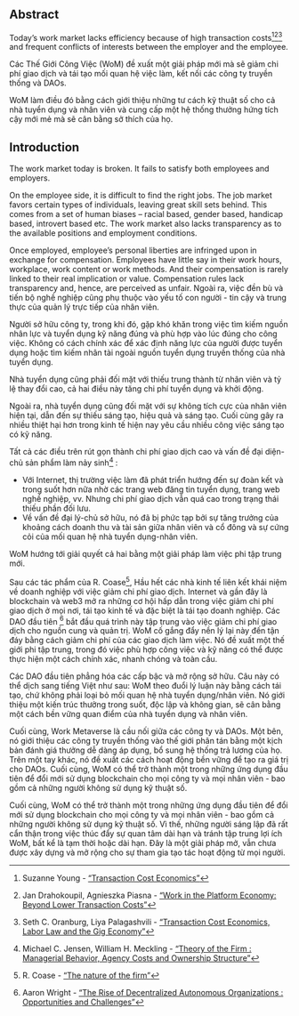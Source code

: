 

## Abstract

Today’s work market lacks efficiency because of high transaction costs[^1][^2][^3] and frequent conflicts of interests between the employer and the employee.

Các Thế Giới Công Việc (WoM) đề xuất một giải pháp mới mà sẽ giảm chi phí giao dịch và tái tạo mối quan hệ việc làm, kết nối các công ty truyền thống và DAOs.

WoM làm điều đó bằng cách giới thiệu những tư cách kỹ thuật số cho cả nhà tuyển dụng và nhân viên và cung cấp một hệ thống thưởng hứng tích cậy mới mẻ mà sẽ cân bằng sở thích của họ.

## Introduction

The work market today is broken. It fails to satisfy both employees and employers.

On the employee side, it is difficult to find the right jobs. The job market favors certain types of individuals, leaving great skill sets behind. This comes from a set of human biases – racial based, gender based, handicap based, introvert based etc. The work market also lacks transparency as to the available positions and employment conditions.

Once employed, employee’s personal liberties are infringed upon in exchange for compensation. Employees have little say in their work hours, workplace, work content or work methods. And their compensation is rarely linked to their real implication or value. Compensation rules lack transparency and, hence, are perceived as unfair. Ngoài ra, việc đền bù và tiến bộ nghề nghiệp cũng phụ thuộc vào yếu tố con người - tin cậy và trung thực của quản lý trực tiếp của nhân viên.

Người sở hữu công ty, trong khi đó, gặp khó khăn trong việc tìm kiếm nguồn nhân lực và tuyển dụng kỹ năng đúng và phù hợp vào lúc đúng cho công việc. Không có cách chính xác để xác định năng lực của người được tuyển dụng hoặc tìm kiếm nhân tài ngoài nguồn tuyển dụng truyền thống của nhà tuyển dụng.

Nhà tuyển dụng cũng phải đối mặt với thiếu trung thành từ nhân viên và tỷ lệ thay đổi cao, cả hai điều này tăng chi phí tuyển dụng và khởi động.

Ngoài ra, nhà tuyển dụng cũng đối mặt với sự không tích cực của nhân viên hiện tại, dẫn đến sự thiếu sáng tạo, hiệu quả và sáng tạo. Cuối cùng gây ra nhiều thiệt hại hơn trong kinh tế hiện nay yêu cầu nhiều công việc sáng tạo có kỹ năng.

Tất cả các điều trên rút gọn thành chi phí giao dịch cao và vấn đề đại diện-chủ sản phẩm làm nảy sinh[^4] :

- Với Internet, thị trường việc làm đã phát triển hướng đến sự đoàn kết và trong suốt hơn nữa nhờ các trang web đăng tin tuyển dụng, trang web nghề nghiệp, vv. Nhưng chi phí giao dịch vẫn quá cao trong trạng thái thiếu phần đối lưu.
- Về vấn đề đại lý-chủ sở hữu, nó đã bị phức tạp bởi sự tăng trưởng của khoảng cách doanh thu và tài sản giữa nhân viên và cổ đông và sự cứng cỏi của mối quan hệ nhà tuyển dụng-nhân viên.

WoM hướng tới giải quyết cả hai bằng một giải pháp làm việc phi tập trung mới.

Sau các tác phẩm của R. Coase[^5], Hầu hết các nhà kinh tế liên kết khái niệm về doanh nghiệp với việc giảm chi phí giao dịch. Internet và gần đây là blockchain và web3 mở ra những cơ hội hấp dẫn trong việc giảm chi phí giao dịch ở mọi nơi, tái tạo kinh tế và đặc biệt là tái tạo doanh nghiệp. Các DAO đầu tiên [^6] bắt đầu quá trình này tập trung vào việc giảm chi phí giao dịch cho nguồn cung và quản trị. WoM cố gắng đẩy nền lý lại này đến tận đáy bằng cách giảm chi phí của các giao dịch làm việc. Nó đề xuất một thế giới phi tập trung, trong đó việc phù hợp công việc và kỹ năng có thể được thực hiện một cách chính xác, nhanh chóng và toàn cầu.

Các DAO đầu tiên phẳng hóa các cấp bậc và mở rộng sở hữu. Câu này có thể dịch sang tiếng Việt như sau: WoM theo đuổi lý luận này bằng cách tái tạo, chứ không phải loại bỏ mối quan hệ nhà tuyển dụng/nhân viên. Nó giới thiệu một kiến trúc thưởng trong suốt, độc lập và không gian, sẽ cân bằng một cách bền vững quan điểm của nhà tuyển dụng và nhân viên.

Cuối cùng, Work Metaverse là cầu nối giữa các công ty và DAOs. Một bên, nó giới thiệu các công ty truyền thống vào thế giới phân tán bằng một kịch bản đánh giá thưởng dễ dàng áp dụng, bổ sung hệ thống trả lương của họ. Trên một tay khác, nó đề xuất các cách hoạt động bền vững để tạo ra giá trị cho DAOs. Cuối cùng, WoM có thể trở thành một trong những ứng dụng đầu tiên để đổi mới sử dụng blockchain cho mọi công ty và mọi nhân viên - bao gồm cả những người không sử dụng kỹ thuật số.

Cuối cùng, WoM có thể trở thành một trong những ứng dụng đầu tiên để đổi mới sử dụng blockchain cho mọi công ty và mọi nhân viên - bao gồm cả những người không sử dụng kỹ thuật số. Vì thế, những người sáng lập đã rất cẩn thận trong việc thúc đẩy sự quan tâm dài hạn và tránh tập trung lợi ích WoM, bất kể là tạm thời hoặc dài hạn. Đây là một giải pháp mở, vẫn chưa được xây dựng và mở rộng cho sự tham gia tạo tác hoạt động từ mọi người.


[^1]: Suzanne Young - [“Transaction Cost Economics”](https://www.academia.edu/24703426/Transaction_Cost_Economics)
[^2]: Jan Drahokoupil, Agnieszka Piasna - [“Work in the Platform Economy: Beyond Lower Transaction Costs”](https://www.intereconomics.eu/contents/year/2017/number/6/article/work-in-the-platform-economy-beyond-lower-transaction-costs.html)
[^3]: Seth C. Oranburg, Liya Palagashvili - [“Transaction Cost Economics, Labor Law and the Gig Economy”](https://dsc.duq.edu/cgi/viewcontent.cgi?article=1115&context=law-faculty-scholarship)
[^4]: Michael C. Jensen, William H. Meckling - [“Theory of the Firm : Managerial Behavior, Agency Costs and Ownership Structure”](https://www.sfu.ca/~wainwrig/Econ400/jensen-meckling.pdf)
[^5]: R. Coase - [“The nature of the firm”](http://econdse.org/wp-content/uploads/2014/09/firm-coase.pdf)
[^6]: Aaron Wright - [“The Rise of Decentralized Autonomous Organizations : Opportunities and Challenges”](https://stanford-jblp.pubpub.org/pub/rise-of-daos/release/1)

